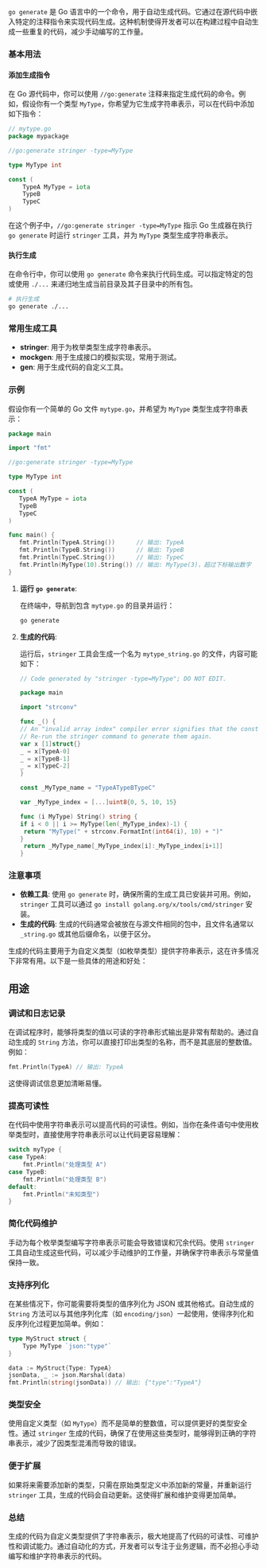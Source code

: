 `go generate` 是 Go 语言中的一个命令，用于自动生成代码。它通过在源代码中嵌入特定的注释指令来实现代码生成。这种机制使得开发者可以在构建过程中自动生成一些重复的代码，减少手动编写的工作量。

### 基本用法

#### 添加生成指令

在 Go 源代码中，你可以使用 `//go:generate` 注释来指定生成代码的命令。例如，假设你有一个类型 `MyType`，你希望为它生成字符串表示，可以在代码中添加如下指令：

```go
// mytype.go
package mypackage

//go:generate stringer -type=MyType

type MyType int

const (
    TypeA MyType = iota
    TypeB
    TypeC
)
```

在这个例子中，`//go:generate stringer -type=MyType` 指示 Go 生成器在执行 `go generate` 时运行 `stringer` 工具，并为 `MyType` 类型生成字符串表示。

#### 执行生成

在命令行中，你可以使用 `go generate` 命令来执行代码生成。可以指定特定的包或使用 `./...` 来递归地生成当前目录及其子目录中的所有包。

```bash
# 执行生成
go generate ./...
```

### 常用生成工具

- **stringer**: 用于为枚举类型生成字符串表示。
- **mockgen**: 用于生成接口的模拟实现，常用于测试。
- **gen**: 用于生成代码的自定义工具。

### 示例

假设你有一个简单的 Go 文件 `mytype.go`，并希望为 `MyType` 类型生成字符串表示：

```go
package main

import "fmt"

//go:generate stringer -type=MyType

type MyType int

const (
   TypeA MyType = iota
   TypeB
   TypeC
)

func main() {
   fmt.Println(TypeA.String())      // 输出: TypeA
   fmt.Println(TypeB.String())      // 输出: TypeB
   fmt.Println(TypeC.String())      // 输出: TypeC
   fmt.Println(MyType(10).String()) // 输出: MyType(3)，超过下标输出数字
}

```

1. **运行 `go generate`**:

   在终端中，导航到包含 `mytype.go` 的目录并运行：

   ```bash
   go generate
   ```

2. **生成的代码**:

   运行后，`stringer` 工具会生成一个名为 `mytype_string.go` 的文件，内容可能如下：

   ```go
   // Code generated by "stringer -type=MyType"; DO NOT EDIT.
   
   package main
   
   import "strconv"
   
   func _() {
   // An "invalid array index" compiler error signifies that the constant values have changed.
   // Re-run the stringer command to generate them again.
   var x [1]struct{}
   _ = x[TypeA-0]
   _ = x[TypeB-1]
   _ = x[TypeC-2]
   }
   
   const _MyType_name = "TypeATypeBTypeC"
   
   var _MyType_index = [...]uint8{0, 5, 10, 15}
   
   func (i MyType) String() string {
   if i < 0 || i >= MyType(len(_MyType_index)-1) {
    return "MyType(" + strconv.FormatInt(int64(i), 10) + ")"
   }
    return _MyType_name[_MyType_index[i]:_MyType_index[i+1]]
   }

   ```

### 注意事项

- **依赖工具**: 使用 `go generate` 时，确保所需的生成工具已安装并可用。例如，`stringer` 工具可以通过 `go install golang.org/x/tools/cmd/stringer` 安装。
- **生成的代码**: 生成的代码通常会被放在与源文件相同的包中，且文件名通常以 `_string.go` 或其他后缀命名，以便于区分。

生成的代码主要用于为自定义类型（如枚举类型）提供字符串表示，这在许多情况下非常有用。以下是一些具体的用途和好处：
## 用途
### 调试和日志记录

在调试程序时，能够将类型的值以可读的字符串形式输出是非常有帮助的。通过自动生成的 `String` 方法，你可以直接打印出类型的名称，而不是其底层的整数值。例如：

```go
fmt.Println(TypeA) // 输出: TypeA
```

这使得调试信息更加清晰易懂。

### 提高可读性

在代码中使用字符串表示可以提高代码的可读性。例如，当你在条件语句中使用枚举类型时，直接使用字符串表示可以让代码更容易理解：

```go
switch myType {
case TypeA:
    fmt.Println("处理类型 A")
case TypeB:
    fmt.Println("处理类型 B")
default:
    fmt.Println("未知类型")
}
```

### 简化代码维护

手动为每个枚举类型编写字符串表示可能会导致错误和冗余代码。使用 `stringer` 工具自动生成这些代码，可以减少手动维护的工作量，并确保字符串表示与常量值保持一致。

### 支持序列化

在某些情况下，你可能需要将类型的值序列化为 JSON 或其他格式。自动生成的 `String` 方法可以与其他序列化库（如 `encoding/json`）一起使用，使得序列化和反序列化过程更加简单。例如：

```go
type MyStruct struct {
    Type MyType `json:"type"`
}

data := MyStruct{Type: TypeA}
jsonData, _ := json.Marshal(data)
fmt.Println(string(jsonData)) // 输出: {"type":"TypeA"}
```

### 类型安全

使用自定义类型（如 `MyType`）而不是简单的整数值，可以提供更好的类型安全性。通过 `stringer` 生成的代码，确保了在使用这些类型时，能够得到正确的字符串表示，减少了因类型混淆而导致的错误。

### 便于扩展

如果将来需要添加新的类型，只需在原始类型定义中添加新的常量，并重新运行 `stringer` 工具，生成的代码会自动更新。这使得扩展和维护变得更加简单。

### 总结

生成的代码为自定义类型提供了字符串表示，极大地提高了代码的可读性、可维护性和调试能力。通过自动化的方式，开发者可以专注于业务逻辑，而不必担心手动编写和维护字符串表示的代码。